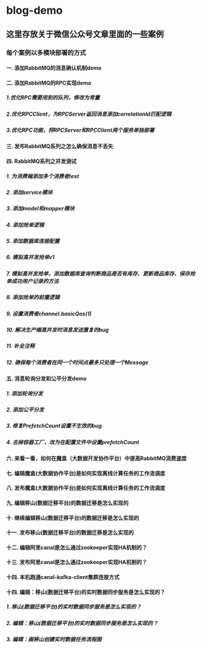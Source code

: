 # blog-demo
## 这里存放关于微信公众号文章里面的一些案例

### 每个案例以多模块部署的方式

#### 一. 添加RabbitMQ的消息确认机制demo

#### 二. 添加RabbitMQ的RPC实现demo
##### 1.优化RPC需要用到的队列，修改为常量 
##### 2.优化RPCClient，为RPCServer返回消息添加correlationId匹配逻辑 
##### 3.优化RPC功能，将RPCServer和RPCClient两个服务单独部署

#### 三. 发布RabbitMQ系列之怎么确保消息不丢失

#### 四. RabbitMQ系列之并发测试
##### 1. 为消费端添加多个消费者test 
##### 2. 添加service模块
##### 3. 添加model和mapper模块
##### 4. 添加抢单逻辑
##### 5. 添加数据库连接配置
##### 6. 模拟高并发抢单v1
##### 7. 模拟高并发抢单，添加数据库查询判断商品是否有库存、更新商品库存、保存抢单成功用户记录的方法
##### 8. 添加抢单的前置逻辑
##### 9. 设置消费者channel.basicQos(1)
##### 10. 解决生产端高并发时消息发送重复的bug
##### 11. 补全注释
##### 12. 确保每个消费者在同一个时间点最多只处理一个Message

#### 五. 消息轮询分发和公平分发demo
##### 1. 添加轮询分发
##### 2. 添加公平分发
##### 3. 修复PrefetchCount设置不生效的bug
##### 4. 去掉容器工厂，改为在配置文件中设置prefetchCount

#### 六. 来看一看，如何在魔盒（大数据开发协作平台）中提高RabbitMQ消费速度
#### 七. 编辑魔盒(大数据协作平台)是如何实现离线计算任务的工作流调度
#### 八. 发布魔盒(大数据协作平台)是如何实现离线计算任务的工作流调度
#### 九. 编辑移山(数据迁移平台)的数据迁移是怎么实现的
#### 十. 继续编辑移山(数据迁移平台)的数据迁移是怎么实现的
#### 十一. 发布移山(数据迁移平台)的数据迁移是怎么实现的
#### 十二. 编辑阿里canal是怎么通过zookeeper实现HA机制的？
#### 十三. 发布阿里canal是怎么通过zookeeper实现HA机制的？
#### 十四. 本机跑通canal-kafka-client集群连接方式
#### 十四. 编辑：移山(数据迁移平台)的实时数据同步服务是怎么实现的？
##### 1. 移山(数据迁移平台)的实时数据同步服务是怎么实现的？
##### 2. 编辑：移山(数据迁移平台)的实时数据同步服务是怎么实现的？
##### 3. 编辑：画移山创建实时数据任务流程图